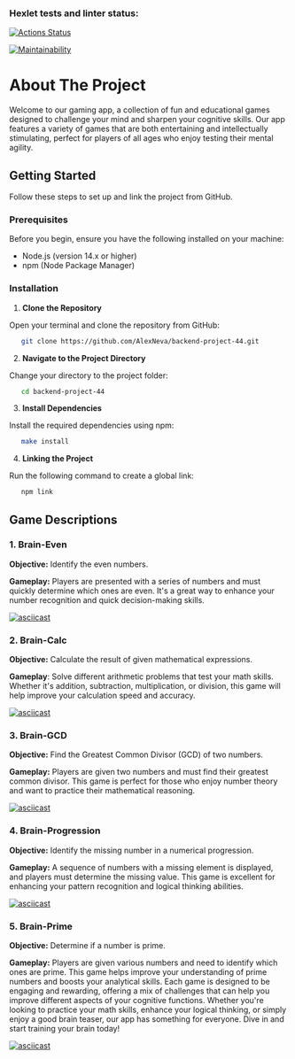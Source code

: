 ### Hexlet tests and linter status:

[![Actions Status](https://github.com/AlexNeva/backend-project-44/actions/workflows/hexlet-check.yml/badge.svg)](https://github.com/AlexNeva/backend-project-44/actions)

[![Maintainability](https://api.codeclimate.com/v1/badges/867a3fcdf855fa29ea13/maintainability)](https://codeclimate.com/github/AlexNeva/backend-project-44/maintainability)

# About The Project

Welcome to our gaming app, a collection of fun and educational games designed to challenge your mind and sharpen your cognitive skills. Our app features a variety of games that are both entertaining and intellectually stimulating, perfect for players of all ages who enjoy testing their mental agility.

## Getting Started

Follow these steps to set up and link the project from GitHub.

### Prerequisites

Before you begin, ensure you have the following installed on your machine:

- Node.js (version 14.x or higher)
- npm (Node Package Manager)

### Installation

1. **Clone the Repository**

Open your terminal and clone the repository from GitHub:

```sh
   git clone https://github.com/AlexNeva/backend-project-44.git
```

2. **Navigate to the Project Directory**

Change your directory to the project folder:

```sh
   cd backend-project-44
```

3. **Install Dependencies**

Install the required dependencies using npm:

```sh
   make install
```

4. **Linking the Project**

Run the following command to create a global link:

```sh
   npm link
```


## Game Descriptions

### 1. Brain-Even

**Objective:** Identify the even numbers.

**Gameplay:** Players are presented with a series of numbers and must quickly determine which ones are even. It's a great way to enhance your number recognition and quick decision-making skills.

[![asciicast](https://asciinema.org/a/6653M6ILTH9fHVzhJP8vv4iPG.svg)](https://asciinema.org/a/6653M6ILTH9fHVzhJP8vv4iPG)

### 2. Brain-Calc

**Objective:** Calculate the result of given mathematical expressions.

**Gameplay**: Solve different arithmetic problems that test your math skills. Whether it's addition, subtraction, multiplication, or division, this game will help improve your calculation speed and accuracy.

[![asciicast](https://asciinema.org/a/8ZbULMdy5EHUhSIPO43z1SBu1.svg)](https://asciinema.org/a/8ZbULMdy5EHUhSIPO43z1SBu1)

### 3. Brain-GCD

**Objective:** Find the Greatest Common Divisor (GCD) of two numbers.

**Gameplay:** Players are given two numbers and must find their greatest common divisor. This game is perfect for those who enjoy number theory and want to practice their mathematical reasoning.

[![asciicast](https://asciinema.org/a/vK2ufdfeHlyKXbEDci39IskDr.svg)](https://asciinema.org/a/vK2ufdfeHlyKXbEDci39IskDr)

### 4. Brain-Progression

**Objective:** Identify the missing number in a numerical progression.

**Gameplay:** A sequence of numbers with a missing element is displayed, and players must determine the missing value. This game is excellent for enhancing your pattern recognition and logical thinking abilities.

[![asciicast](https://asciinema.org/a/qbxG3HzmfrSC4fCsF3q8oUb8d.svg)](https://asciinema.org/a/qbxG3HzmfrSC4fCsF3q8oUb8d)

### 5. Brain-Prime

**Objective:** Determine if a number is prime.

**Gameplay:** Players are given various numbers and need to identify which ones are prime. This game helps improve your understanding of prime numbers and boosts your analytical skills.
Each game is designed to be engaging and rewarding, offering a mix of challenges that can help you improve different aspects of your cognitive functions. Whether you're looking to practice your math skills, enhance your logical thinking, or simply enjoy a good brain teaser, our app has something for everyone. Dive in and start training your brain today!

[![asciicast](https://asciinema.org/a/4mWVuAAxnsXH7rimNiFgBcc6e.svg)](https://asciinema.org/a/4mWVuAAxnsXH7rimNiFgBcc6e)
